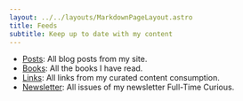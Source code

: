 ```yaml
---
layout: ../../layouts/MarkdownPageLayout.astro
title: Feeds
subtitle: Keep up to date with my content
---
```


- [Posts](http://alexandremouriec.com/blog/feed.xml): All blog posts from my site.
- [Books](http://alexandremouriec.com/books/feed.xml): All the books I have read.
- [Links](https://links.alexandremouriec.com/feed/rss?): All links from my curated content consumption.
- [Newsletter](https://fulltimecurious.substack.com/feed/): All issues of my newsletter Full-Time Curious.
